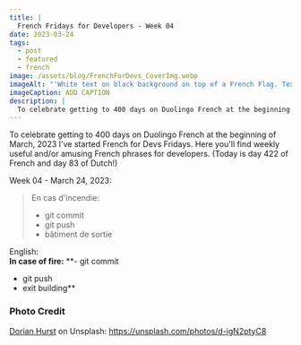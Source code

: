 ```yaml
---
title: |
  French Fridays for Developers - Week 04
date: 2023-03-24
tags:
  - post
  - featured
  - french
image: /assets/blog/FrenchForDevs_CoverImg.webp
imageAlt: "'White text on black background on top of a French Flag. Text says French for Devs! Funny and/or useful French quotes for developers. A New French for Devs Quote Every Friday! https://gingerkiwi.dev'"
imageCaption: ADD CAPTION
description: |
  To celebrate getting to 400 days on Duolingo French at the beginning of March, 2023 I've started French for Devs Fridays. Here you'll find  useful and/or amusing French phrases for developers. ~ En cas d'incendie: git commit, git push, bâtiment de sortie. ~ Read the full post for the translation.
---
```


To celebrate getting to 400 days on Duolingo French at the beginning of March, 2023 I've started French for Devs Fridays. Here you'll find weekly useful and/or amusing French phrases for developers. (Today is day 422 of French and day 83 of Dutch!)

Week 04 - March 24, 2023:

>En cas d'incendie:
> - git commit
> - git push
> - bâtiment de sortie


English:  
**In case of fire:**
**- git commit
- git push
- exit building**


### Photo Credit

[Dorian Hurst](https://unsplash.com/@soyd) on Unsplash: https://unsplash.com/photos/d-igN2ptyC8